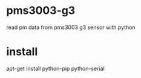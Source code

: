 # pms3003-g3
read pm data from pms3003 g3 sensor with python

# install
apt-get install python-pip python-serial
